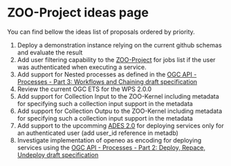 # ZOO-Project ideas page

You can find bellow the ideas list of proposals ordered by priority.

1. Deploy a demonstration instance relying on the current github schemas and evaluate the result
2. Add user filtering capability to the [ZOO-Project](http://www.zoo-project.org) for jobs list if the user was authenticated when executing a service.
3. Add support for Nested processes as defined in the [OGC API - Processes - Part 3: Workflows and Chaining draft specification](https://docs.ogc.org/DRAFTS/21-009.html#_955cd70b-465e-4214-8dbe-58235c197553)
4. Review the current OGC ETS for the WPS 2.0.0
5. Add support for Collection Input to the ZOO-Kernel including metadata for specifying such a collection input support in the metadata
6. Add support for Collection Outpu to the ZOO-Kernel including metadata for specifying such a collection input support in the metadata
7. Add support to the upcomming [ADES 2.0](https://github.com/EOEPCA/proc-ades-dev) for deploying services only for an authenticated user (add user_id reference in metadb)
8. Investigate implementation of openeo as encoding for deploying services using the [OGC API - Processes - Part 2: Deploy, Repace, Undeploy draft specification](https://docs.ogc.org/DRAFTS/20-044.html)


